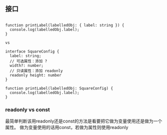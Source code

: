 
## 接口

```

function printLabel(labelledObj: { label: string }) {
  console.log(labelledObj.label);
}

vs

interface SquareConfig {
  label: string;
  // 可选属性：添加 ?
  width?: number;
  // 只读属性：添加 readonly
  readonly height: number
}

function printLabel(labelledObj: SquareConfig) {
  console.log(labelledObj.label);
}
```



### readonly vs const

最简单判断该用readonly还是const的方法是看要把它做为变量使用还是做为一个属性。 做为变量使用的话用const，若做为属性则使用readonly